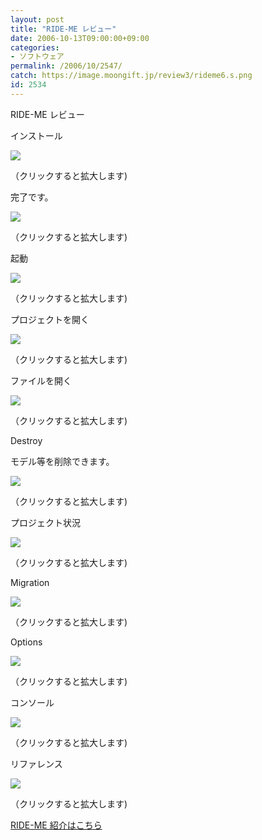```yaml
---
layout: post
title: "RIDE-ME レビュー"
date: 2006-10-13T09:00:00+09:00
categories:
- ソフトウェア
permalink: /2006/10/2547/
catch: https://image.moongift.jp/review3/rideme6.s.png
id: 2534
---
```

RIDE-ME レビュー  
<!--more-->

インストール

  

[![](https://image.moongift.jp/review3/rideme1.s.png)](https://image.moongift.jp/review3/rideme1.png)  
  
（クリックすると拡大します)

  

完了です。

  

[![](https://image.moongift.jp/review3/rideme2.s.png)](https://image.moongift.jp/review3/rideme2.png)  
  
（クリックすると拡大します)

  

起動

  

[![](https://image.moongift.jp/review3/rideme3.s.png)](https://image.moongift.jp/review3/rideme3.png)  
  
（クリックすると拡大します)

  

プロジェクトを開く

  

[![](https://image.moongift.jp/review3/rideme4.s.png)](https://image.moongift.jp/review3/rideme4.png)  
  
（クリックすると拡大します)

  

ファイルを開く

  

[![](https://image.moongift.jp/review3/rideme5.s.png)](https://image.moongift.jp/review3/rideme5.png)  
  
（クリックすると拡大します)

  

Destroy

  

モデル等を削除できます。

  

[![](https://image.moongift.jp/review3/rideme6.s.png)](https://image.moongift.jp/review3/rideme6.png)  
  
（クリックすると拡大します)

  

プロジェクト状況

  

[![](https://image.moongift.jp/review3/rideme7.s.png)](https://image.moongift.jp/review3/rideme7.png)  
  
（クリックすると拡大します)

  

Migration

  

[![](https://image.moongift.jp/review3/rideme8.s.png)](https://image.moongift.jp/review3/rideme8.png)  
  
（クリックすると拡大します)

  

Options

  

[![](https://image.moongift.jp/review3/rideme9.s.png)](https://image.moongift.jp/review3/rideme9.png)  
  
（クリックすると拡大します)

  

コンソール

  

[![](https://image.moongift.jp/review3/rideme10.s.png)](https://image.moongift.jp/review3/rideme10.png)  
  
（クリックすると拡大します)

  

リファレンス

  

[![](https://image.moongift.jp/review3/rideme11.s.png)](https://image.moongift.jp/review3/rideme11.png)  
  
（クリックすると拡大します)

  

[RIDE-ME 紹介はこちら](http://oss.moongift.jp/intro/i-2546.html)

